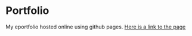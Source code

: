# Portfolio
My eportfolio hosted online using github pages.
[Here is a link to the page](https://appropriately.github.io/ "Portfolio")

